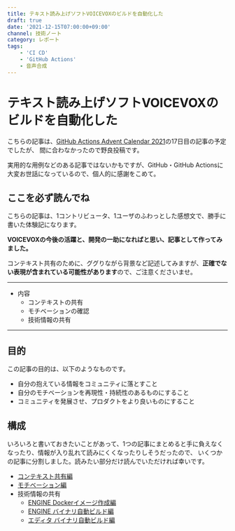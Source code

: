```yaml
---
title: テキスト読み上げソフトVOICEVOXのビルドを自動化した
draft: true
date: '2021-12-15T07:00:00+09:00'
channel: 技術ノート
category: レポート
tags:
    - 'CI CD'
    - 'GitHub Actions'
    - 音声合成
---
```

# テキスト読み上げソフトVOICEVOXのビルドを自動化した

こちらの記事は、[GitHub Actions Advent Calendar 2021](https://qiita.com/advent-calendar/2021/github-actions)の17日目の記事の予定でしたが、
間に合わなかったので野良投稿です。

実用的な用例などのある記事ではないかもですが、GitHub・GitHub Actionsに大変お世話になっているので、個人的に感謝をこめて。

## ここを必ず読んでね

こちらの記事は、1コントリビュータ、1ユーザのふわっとした感想文で、勝手に書いた体験記になります。

**VOICEVOXの今後の活躍と、開発の一助になればと思い、記事として作ってみました。**

コンテキスト共有のために、ググりながら背景など記述してみますが、**正確でない表現が含まれている可能性があります**ので、ご注意くださいませ。

---

- 内容
  - コンテキストの共有
  - モチベーションの確認
  - 技術情報の共有

---

## 目的

この記事の目的は、以下のようなものです。

- 自分の抱えている情報をコミュニティに落とすこと
- 自分のモチベーションを再現性・持続性のあるものにすること
- コミュニティを発展させ、プロダクトをより良いものにすること

## 構成

いろいろと書いておきたいことがあって、1つの記事にまとめると手に負えなくなったり、情報が入り乱れて読みにくくなったりしそうだったので、
いくつかの記事に分割しました。読みたい部分だけ読んでいただければ幸いです。

- [コンテキスト共有編](../voicevox_autobuild_context/)
- [モチベーション編](../voicevox_autobuild_motivation/)
- 技術情報の共有
    - [ENGINE Dockerイメージ作成編](../voicevox_autobuild_engine_docker/)
    - [ENGINE バイナリ自動ビルド編](../voicevox_autobuild_engine_binary/)
    - [エディタ バイナリ自動ビルド編](../voicevox_autobuild_editor_binary/)
